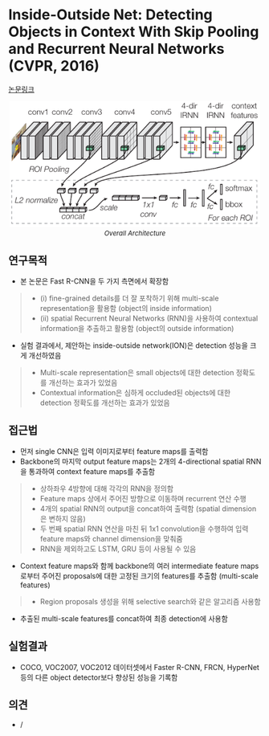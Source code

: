 # Inside-Outside Net: Detecting Objects in Context With Skip Pooling and Recurrent Neural Networks (CVPR, 2016)

[논문링크](https://openaccess.thecvf.com/content_cvpr_2016/html/Bell_Inside-Outside_Net_Detecting_CVPR_2016_paper.html)

<p align="center">
    <img width="500" alt='fig1' src="./img/02_14_01.png?raw=true"></br>
    <em><font size=2>Overall Architecture</font></em>
</p>

## 연구목적
- 본 논문은 Fast R-CNN을 두 가지 측면에서 확장함
> - (i) fine-grained details를 더 잘 포착하기 위해 multi-scale representation을 활용함 (object의 inside information)
> - (ii) spatial Recurrent Neural Networks (RNN)을 사용하여 contextual information을 추출하고 활용함 (object의 outside information)
- 실험 결과에서, 제안하는 inside-outside network(ION)은 detection 성능을 크게 개선하였음
> - Multi-scale representation은 small objects에 대한 detection 정확도를 개선하는 효과가 있었음
> - Contextual information은 심하게 occluded된 objects에 대한 detection 정확도를 개선하는 효과가 있었음

## 접근법
- 먼저 single CNN은 입력 이미지로부터 feature maps를 출력함
- Backbone의 마지막 output feature maps는 2개의 4-directional spatial RNN을 통과하여 context feature maps를 추출함
> - 상하좌우 4방향에 대해 각각의 RNN을 정의함
> - Feature maps 상에서 주어진 방향으로 이동하며 recurrent 연산 수행
> - 4개의 spatial RNN의 output을 concat하여 출력함 (spatial dimension은 변하지 않음)
> - 두 번째 spatial RNN 연산을 마친 뒤 1x1 convolution을 수행하여 입력 feature maps와 channel dimension을 맞춰줌
> - RNN을 제외하고도 LSTM, GRU 등이 사용될 수 있음
- Context feature maps와 함께 backbone의 여러 intermediate feature maps로부터 주어진 proposals에 대한 고정된 크기의 features를 추출함 (multi-scale features)
> - Region proposals 생성을 위해 selective search와 같은 알고리즘 사용함
- 추출된 multi-scale features를 concat하여 최종 detection에 사용함

## 실험결과
- COCO, VOC2007, VOC2012 데이터셋에서 Faster R-CNN, FRCN, HyperNet 등의 다른 object detector보다 향상된 성능을 기록함

## 의견
- / 